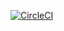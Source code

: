 [![CircleCI](https://circleci.com/gh/dimasjt/PergiBareng/tree/develop.svg?style=svg)](https://circleci.com/gh/dimasjt/PergiBareng/tree/develop)
